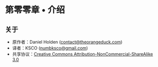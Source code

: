 # 第零零章 • 介绍

## 关于

- 原作者：Daniel Holden (contact@theorangeduck.com)
- 译者：KSCO (numbksco@gmail.com)
- 共享协议：[Creative Commons Attribution-NonCommercial-ShareAlike 3.0](http://creativecommons.org/licenses/by-nc-sa/3.0/)
